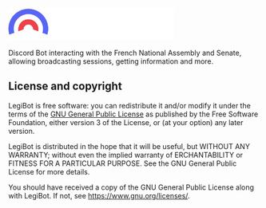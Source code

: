 <img src="doc/logo/logo-text.png" alt="LegiBot" height=64/>

Discord Bot interacting with the French National Assembly and Senate, allowing broadcasting sessions, getting information and more.

## License and copyright

LegiBot is free software: you can redistribute it and/or modify it under the terms of the [GNU General Public License](LICENSE.md) as published by the Free Software Foundation, either version 3 of the License, or (at your option) any later version.

LegiBot is distributed in the hope that it will be useful, but WITHOUT ANY WARRANTY; without even the implied warranty of ERCHANTABILITY or FITNESS FOR A PARTICULAR PURPOSE.  See the GNU General Public License for more details.

You should have received a copy of the GNU General Public License along with LegiBot. If not, see <https://www.gnu.org/licenses/>.
